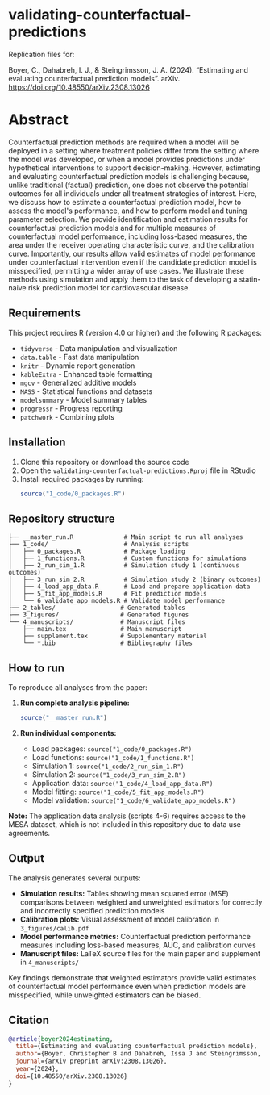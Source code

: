 # validating-counterfactual-predictions

Replication files for:

Boyer, C., Dahabreh, I. J., & Steingrimsson, J. A. (2024). “Estimating and evaluating counterfactual prediction models”. arXiv. https://doi.org/10.48550/arXiv.2308.13026

# Abstract
Counterfactual prediction methods are required when a model will be deployed in a setting where treatment policies differ from the setting where the model was developed, or when a model provides predictions under hypothetical interventions to support decision-making. However, estimating and evaluating counterfactual prediction models is challenging because, unlike traditional (factual) prediction, one does not observe the potential outcomes for all individuals under all treatment strategies of interest. Here, we discuss how to estimate a counterfactual prediction model, how to assess the model's performance, and how to perform model and tuning parameter selection. We provide identification and estimation results for counterfactual prediction models and for multiple measures of counterfactual model performance, including loss-based measures, the area under the receiver operating characteristic curve, and the calibration curve. Importantly, our results allow valid estimates of model performance under counterfactual intervention even if the candidate prediction model is misspecified, permitting a wider array of use cases. We illustrate these methods using simulation and apply them to the task of developing a statin-naive risk prediction model for cardiovascular disease.

## Requirements

This project requires R (version 4.0 or higher) and the following R packages:

- `tidyverse` - Data manipulation and visualization
- `data.table` - Fast data manipulation
- `knitr` - Dynamic report generation  
- `kableExtra` - Enhanced table formatting
- `mgcv` - Generalized additive models
- `MASS` - Statistical functions and datasets
- `modelsummary` - Model summary tables
- `progressr` - Progress reporting
- `patchwork` - Combining plots

## Installation

1. Clone this repository or download the source code
2. Open the `validating-counterfactual-predictions.Rproj` file in RStudio
3. Install required packages by running:
   ```r
   source("1_code/0_packages.R")
   ```

## Repository structure

```
├── __master_run.R              # Main script to run all analyses
├── 1_code/                     # Analysis scripts
│   ├── 0_packages.R            # Package loading
│   ├── 1_functions.R           # Custom functions for simulations
│   ├── 2_run_sim_1.R           # Simulation study 1 (continuous outcomes)
│   ├── 3_run_sim_2.R           # Simulation study 2 (binary outcomes)  
│   ├── 4_load_app_data.R       # Load and prepare application data
│   ├── 5_fit_app_models.R      # Fit prediction models
│   └── 6_validate_app_models.R # Validate model performance
├── 2_tables/                  # Generated tables
├── 3_figures/                 # Generated figures
└── 4_manuscripts/             # Manuscript files
    ├── main.tex               # Main manuscript
    ├── supplement.tex         # Supplementary material
    └── *.bib                  # Bibliography files
```

## How to run

To reproduce all analyses from the paper:

1. **Run complete analysis pipeline:**
   ```r
   source("__master_run.R")
   ```

2. **Run individual components:**
   - Load packages: `source("1_code/0_packages.R")`
   - Load functions: `source("1_code/1_functions.R")`
   - Simulation 1: `source("1_code/2_run_sim_1.R")`
   - Simulation 2: `source("1_code/3_run_sim_2.R")`
   - Application data: `source("1_code/4_load_app_data.R")`
   - Model fitting: `source("1_code/5_fit_app_models.R")`
   - Model validation: `source("1_code/6_validate_app_models.R")`

**Note:** The application data analysis (scripts 4-6) requires access to the MESA dataset, which is not included in this repository due to data use agreements.

## Output

The analysis generates several outputs:

- **Simulation results:** Tables showing mean squared error (MSE) comparisons between weighted and unweighted estimators for correctly and incorrectly specified prediction models
- **Calibration plots:** Visual assessment of model calibration in `3_figures/calib.pdf`
- **Model performance metrics:** Counterfactual prediction performance measures including loss-based measures, AUC, and calibration curves
- **Manuscript files:** LaTeX source files for the main paper and supplement in `4_manuscripts/`

Key findings demonstrate that weighted estimators provide valid estimates of counterfactual model performance even when prediction models are misspecified, while unweighted estimators can be biased.

## Citation

```bibtex
@article{boyer2024estimating,
  title={Estimating and evaluating counterfactual prediction models},
  author={Boyer, Christopher B and Dahabreh, Issa J and Steingrimsson, Jon A},
  journal={arXiv preprint arXiv:2308.13026},
  year={2024},
  doi={10.48550/arXiv.2308.13026}
}
```

